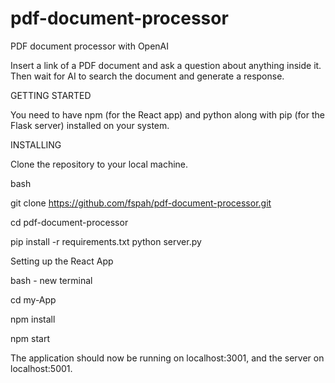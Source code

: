 # pdf-document-processor

PDF document processor with OpenAI

Insert a link of a PDF document and ask a question about anything inside it. Then wait for AI to search the document and generate a response.





GETTING STARTED

You need to have npm (for the React app) and python along with pip (for the Flask server) installed on your system.




INSTALLING

Clone the repository to your local machine.

bash

git clone https://github.com/fspah/pdf-document-processor.git

cd pdf-document-processor

pip install -r requirements.txt
python server.py

Setting up the React App

bash - new terminal

cd my-App

npm install

npm start

The application should now be running on localhost:3001, and the server on localhost:5001.
    
